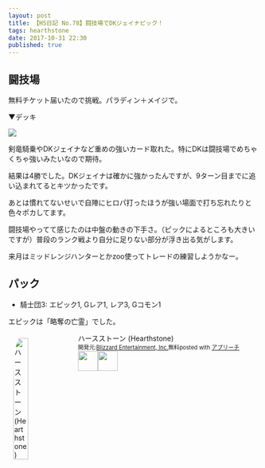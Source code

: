 ```yaml
---
layout: post
title: 【HS日記 No.78】闘技場でDKジェイナピック！
tags: hearthstone
date: 2017-10-31 22:30
published: true
---
```


## 闘技場

無料チケット届いたので挑戦。パラディン＋メイジで。

▼デッキ

![](https://gyazo.com/20e9ded98ca01663784293b55725ad4d.png)

剣竜騎乗やDKジェイナなど重めの強いカード取れた。特にDKは闘技場でめちゃくちゃ強いみたいなので期待。

結果は4勝でした。DKジェイナは確かに強かったんですが、9ターン目までに追い込まれてるとキツかったです。

あとは慣れてないせいで自陣にヒロパ打ったほうが強い場面で打ち忘れたりと色々ポカしてます。

闘技場やってて感じたのは中盤の動きの下手さ。（ピックによるところも大きいですが）普段のランク戦より自分に足りない部分が浮き出る気がします。

来月はミッドレンジハンターとかzoo使ってトレードの練習しようかなー。

## パック

- 騎士団3: エピック1, Gレア1, レア3, Gコモン1

エピックは「略奪の亡霊」でした。


<div id="appreach-box" style="text-align:left;"><img id="appreach-image" src="https://lh6.ggpht.com/J-_wYHXVmR86Mvq6KNHiSvR0T3WH4wHgVC0OLQEIa1FHVbXARD0zafLA8JEUjo-CqDw=w170" alt="ハースストーン (Hearthstone)" style="float:left; margin:10px; width:25%; max-width:120px; border-radius:10%;"><div class="appreach-info" style="margin: 10px;"><div id="appreach-appname">ハースストーン (Hearthstone)</div><div id="appreach-developer" style="font-size:80%; display:inline-block; _display:inline;">開発元:<a id="appreach-developerurl" href="https://itunes.apple.com/jp/developer/blizzard-entertainment-inc/id306862900?uo=4" target="_blank" rel="nofollow">Blizzard Entertainment, Inc.</a></div><div id="appreach-price" style="font-size:80%; display:inline-block; _display:inline;">無料</div><div class="appreach-powered" style="font-size:80%; display:inline-block; _display:inline;">posted with <a href="http://mama-hack.com/app-reach/" title="アプリーチ" target="_blank" rel="nofollow">アプリーチ</a></div><div class="appreach-links" style="float: left;"><div id="appreach-itunes-link" style="display: inline-block; _display: inline;"><a id="appreach-itunes" href="https://itunes.apple.com/jp/app/%E3%83%8F%E3%83%BC%E3%82%B9%E3%82%B9%E3%83%88%E3%83%BC%E3%83%B3-hearthstone/id625257520?mt=8&amp;uo=4&amp;at=10l4wP" target="_blank" rel="nofollow"><img src="https://nabettu.github.io/appreach/img/itune_ja.svg" style="height:40px;"></a></div><div id="appreach-gplay-link" style="display:inline-block; _display:inline;"><a id="appreach-gplay" href="https://play.google.com/store/apps/details?id=com.blizzard.wtcg.hearthstone" target="_blank" rel="nofollow"><img src="https://nabettu.github.io/appreach/img/gplay_ja.png" style="height:40px;"></a></div></div></div><div class="appreach-footer" style="margin-bottom:10px; clear: left;"></div></div>